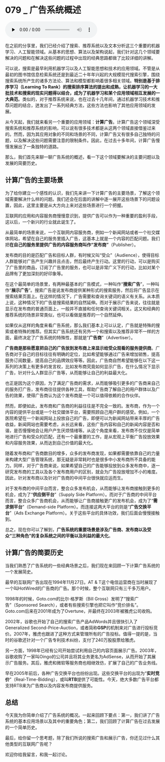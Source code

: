 # 079 _ 广告系统概述

<audio id="audio" title="079 | 广告系统概述" controls="" preload="none"><source id="mp3" src="https://static001.geekbang.org/resource/audio/cb/c9/cbe017c26182dca91bc8ccf0a49fcec9.mp3"></audio>

在之前的分享里，我们已经介绍了搜索、推荐系统以及文本分析这三个重要的机器学习、人工智能领域。从基本的思想、算法以及架构说起，我们针对这几个领域要解决的问题和在解决这些问题的过程中出现的经典思路都做了比较详细的讲解。

可以说，搜索是最早利用机器学习以及人工智能思想和技术的应用领域。不管是从最初的图书馆信息检索系统还是到最近二十年年兴起的大规模现代搜索引擎，围绕搜索系统所产生的诸多方法论、算法和模型都影响着很多相关领域。**特别是基于排序学习（Learning To Rank）的搜索排序算法的提出和成熟，让机器学习的一大批技术和搜索的现实问题得以结合，成为了机器学习和某个应用领域相互发展的一大典范**。类似的，对于推荐系统来说，也在过去十几年间，通过机器学习技术和推荐问题的结合，迸发出了一系列经典方法，这些方法也影响了其他应用领域的发展。

从今天起，我们就来看另一个重要的应用领域：**计算广告**。计算广告这个领域深受搜索系统和推荐系统的影响，可以说有很多技术都是从这两个领域直接借鉴过来的。然而，因为其应用对象的不同和场景的不同，计算广告又有很多自己独特的问题，以及解决这些问题需要注意的限制条件。因此，在过去十多年间，计算广告慢慢发展出了一条独特的道路。

那么，我们首先来聊一聊广告系统的概述，看一下这个领域要解决的主要问题以及发展的简要历史。

## 计算广告的主要场景

为了给你建立一个感性的认识，我们先来讲一下计算广告的主要场景，了解这个领域需要解决什么样的问题。我们还会在后面的讲解中逐一展开这些场景下的问题设置，因此，这里主要是从大方向上来对这些场景进行一个把握。

互联网的应用和内容服务商慢慢意识到，提供广告可以作为一种重要的盈利手段，这以后，一个新兴的行业就此诞生了。

从最简单的场景来说，一个互联网内容服务商，例如一个新闻网站或者一个社交媒体网站，希望在自己的服务里插入广告，这基本上就是一个内容的匹配问题。我们把**在自己的服务里提供广告的内容服务商叫作“发布商”**（Publisher）。

发布商的目的是匹配广告和目标人群，有时候又叫“受众”（Audience），使得目标人群能够对广告产生兴趣并且点击，然后最终产生行动。这里的行动，可以是购买了广告里的商品，订阅了广告里的服务，也可以是非常广义下的行动，比如对某个品牌有了更加深刻的好印象等。

在这个最简单的场景里，有两种最基本的广告模式，一种叫作“**搜索广告**”，一种叫作“**展示广告**”。搜索广告是说发布商提供某种形式的搜索服务，然后将广告显示在搜索结果页面上。在这样的情况下，广告需要和查询关键词的语义有关系。从本质上说，这种情况下的广告是搜索结果的自然延伸。而对于展示广告来说，往往就是显示在发布商的普通页面上，一般并不直接和任何查询关键词相关。这又和经典的推荐系统的场景非常类似，也可以看做是推荐的一个自然延伸。

如果仅从这样的角度来看广告系统，那么我们基本上可以认定，广告就是特殊的搜索或者特殊的推荐。但其实广告系统还有另外一个和搜索以及推荐非常不一样的方面，最终决定了广告系统的特殊性，那就是“**广告商**”（Advertiser）。

**广告商是那些愿意把自己的广告放到发布商上来显示给受众观看的服务提供商**。广告商对于自己的目标往往有明确的定位，比如希望能够通过广告来增加销售，提高服务订阅数量，提高自己的品牌效应等等。因此，广告商自然希望能够在以下这一系列的决策上有更多的发言权，比如发布商究竟如何显示广告，在什么情况下显示广告，针对什么人群显示广告等，从而能够让自己的利益最大化。

也正是因为这个原因，为了满足广告商的需求，从而能够吸引更多的广告商来自己的服务打广告，发布商往往提供各种工具，帮助广告商了解自己的用户群体以及广告的效果，使得广告商认为这个发布商是一个可以值得依赖的合作伙伴。

然而，即便如此，发布商和广告商的利益往往是不完全一致的。发布商，作为一个内容的提供平台或是一个社交媒体平台，需要照顾自己用户群的感受。例如，一个医院希望在一个新闻网站上投放自己的广告，即便可以为新闻网站带来丰厚的广告收益，新闻网站也需要考虑，从长远来看，这些广告内容和自己的新闻内容是否和谐，是否慢慢地会让用户产生厌烦情绪等。从这个角度来看，发布商不仅仅是简单地进行广告和受众的匹配，还有一个最重要的工作，是从宏观上平衡广告投放效果和内容服务效果，从而达到自己价值的最大化。

随着发布商和广告商数目的增多，众多的发布商发现，如果都需要依靠自己的力量来构建大型广告管理系统，那无疑是非常耗时也是很多中小发布商所不具备的能力。同样，对于广告商来说，如果希望自己的广告能够投放到众多发布商中，逐一研究发布商的工具以及各个发布商用户的区别，就会为广告投放增加不小的难度。因此，针对发布商以及针对广告商的中间平台很快就应运而生。

对于发布商的中间平台而言，整合众多发布机会，从而能够让发布商接触到更多的机会，成为了“**供应侧平台**”（Supply Side Platform）。而对于广告商的中间平台而言，整合众多广告商机会，从而能够让广告商接触更广的发布机会，成为了“**需求侧平台**”（Demand-side Platform）。而连接这两大平台的则是“**广告交换平台**”（Ads Exchange Platform）。关于这些平台的具体功效，我们后面会慢慢接触到。

总之，现在你可以了解到，**广告系统的重要场景是涉及广告商、发布商以及受众“三种角色”的复杂系统之间的平衡以及利益的最大化**。

## 计算广告的简要历史

当我们熟悉了广告系统的一些经典场景之后，我们现在来回顾一下计算广告系统的一个发展简史。

最早的互联网广告出现在1994年11月27日。AT &amp; T这个电信运营商在当时展现了一个叫HotWired的广告商的广告。那个时候，整个互联网只有三千多万用户。

1998年的时候，Goto.com的比尔⋅格罗斯（Bill Gross）发明了“搜索广告”（Sponsored Search），或者有些搜索引擎也把它叫作“竞价排名”。Goto.com后来在2001年成为了Overtune，并最终在2003年被雅虎公司收购。

2002年，谷歌也开始了自己的搜索广告产品AdWords并且很快引入了Generalized Second-Price-Auction，或者简称**GSP**的机制来对广告进行投标竞价。2007年，雅虎也跟进了这种方式来管理所有的广告投标。值得一提的是，当时的谷歌还针对一个广告专利技术纠纷，支付了240万股股票给雅虎。

另一方面，1998年已经有公司开始尝试利用自己的内容页面展示广告。2003年，谷歌收购了一家叫Oingo的公司并且将其业务更名为AdSense，从而开始了其展示广告服务。其后，雅虎和微软等服务商也相继效仿，扩展了自己的广告业务线。

早在2005年前后，各种广告交换平台也纷纷出现。这些交换平台的出现为“**实时竞价**”（Real-Time-Bidding），或叫**RTB**提供了可能性。今天，绝大多数广告平台都支持RTB来为广告商以及内容发布商提供服务。

## 总结

今天我为你简单介绍了广告系统的概况。一起来回顾下要点：第一，我们讲了广告系统的基本应用场景以及其中的重要角色；第二，我们回顾了计算广告在过去发展的一个简单历史。

最后，给你留一个思考题，除了我们所说的搜索广告和展示广告，你还见过什么其他类型的互联网广告呢？

欢迎你给我留言，和我一起讨论。


